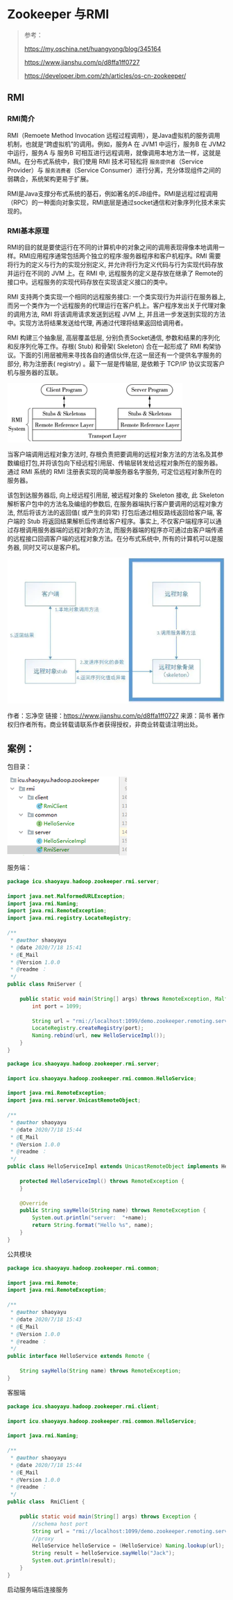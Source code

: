 # Zookeeper 与RMI

> 参考：
>
> https://my.oschina.net/huangyong/blog/345164
>
> https://www.jianshu.com/p/d8ffa1ff0727
>
> https://developer.ibm.com/zh/articles/os-cn-zookeeper/

## RMI 

### RMI简介

RMI（Remoete Method Invocation 远程过程调用），是Java虚拟机的服务调用机制，也就是“跨虚拟机”的调用。例如，服务A 在 JVM1 中运行，服务B 在 JVM2 中运行，服务A 与 服务B 可相互进行远程调用，就像调用本地方法一样，这就是 RMI。在分布式系统中，我们使用 RMI 技术可轻松将 `服务提供者`（Service Provider）与 `服务消费者`（Service Consumer）进行分离，充分体现组件之间的弱耦合，系统架构更易于扩展。

RMI是Java支撑分布式系统的基石，例如著名的EJB组件。RMI是远程过程调用（RPC）的一种面向对象实现，RMI底层是通过socket通信和对象序列化技术来实现的。

### RMI基本原理

RMI的目的就是要使运行在不同的计算机中的对象之间的调用表现得像本地调用一样。RMI应用程序通常包括两个独立的程序:服务器程序和客户机程序。RMI 需要将行为的定义与行为的实现分别定义, 并允许将行为定义代码与行为实现代码存放并运行在不同的 JVM 上。在 RMI 中, 远程服务的定义是存放在继承了 Remote的接口中。远程服务的实现代码存放在实现该定义接口的类中。

RMI 支持两个类实现一个相同的远程服务接口: 一个类实现行为并运行在服务器上, 而另一个类作为一个远程服务的代理运行在客户机上。客户程序发出关于代理对象的调用方法, RMI 将该调用请求发送到远程 JVM 上, 并且进一步发送到实现的方法中。实现方法将结果发送给代理, 再通过代理将结果返回给调用者。

RMI 构建三个抽象层, 高层覆盖低层, 分别负责Socket通信, 参数和结果的序列化和反序列化等工作。存根( Stub) 和骨架( Skeleton) 合在一起形成了 RMI 构架协议。下面的引用层被用来寻找各自的通信伙伴,在这一层还有一个提供名字服务的部分, 称为注册表( registry) 。最下一层是传输层, 是依赖于 TCP/IP 协议实现客户机与服务器的互联。

![](images/2412598-5041414987f78f65.jpg)

当客户端调用远程对象方法时, 存根负责把要调用的远程对象方法的方法名及其参数编组打包,并将该包向下经远程引用层、传输层转发给远程对象所在的服务器。通过 RMI 系统的 RMI 注册表实现的简单服务器名字服务, 可定位远程对象所在的服务器。

该包到达服务器后, 向上经远程引用层, 被远程对象的 Skeleton 接收, 此 Skeleton 解析客户包中的方法名及编组的参数后, 在服务器端执行客户要调用的远程对象方法, 然后将该方法的返回值( 或产生的异常) 打包后通过相反路线返回给客户端, 客户端的 Stub 将返回结果解析后传递给客户程序。事实上, 不仅客户端程序可以通过存根调用服务器端的远程对象的方法, 而服务器端的程序亦可通过由客户端传递的远程接口回调客户端的远程对象方法。在分布式系统中, 所有的计算机可以是服务器, 同时又可以是客户机。

![](images/2412598-bc31212e6c65d729.jpg)

作者：忘净空
链接：https://www.jianshu.com/p/d8ffa1ff0727
来源：简书
著作权归作者所有。商业转载请联系作者获得授权，非商业转载请注明出处。



## 案例：

包目录：

![](images/QQ截图20200718155205.png)

服务端：

```java
package icu.shaoyayu.hadoop.zookeeper.rmi.server;

import java.net.MalformedURLException;
import java.rmi.Naming;
import java.rmi.RemoteException;
import java.rmi.registry.LocateRegistry;

/**
 * @author shaoyayu
 * @date 2020/7/18 15:41
 * @E_Mail
 * @Version 1.0.0
 * @readme ：
 */
public class RmiServer {

    public static void main(String[] args) throws RemoteException, MalformedURLException {
        int port = 1099;

        String url = "rmi://localhost:1099/demo.zookeeper.remoting.server.HelloServiceImpl";
        LocateRegistry.createRegistry(port);
        Naming.rebind(url, new HelloServiceImpl());
    }
}
```

```java
package icu.shaoyayu.hadoop.zookeeper.rmi.server;

import icu.shaoyayu.hadoop.zookeeper.rmi.common.HelloService;

import java.rmi.RemoteException;
import java.rmi.server.UnicastRemoteObject;

/**
 * @author shaoyayu
 * @date 2020/7/18 15:44
 * @E_Mail
 * @Version 1.0.0
 * @readme ：
 */
public class HelloServiceImpl extends UnicastRemoteObject implements HelloService {

    protected HelloServiceImpl() throws RemoteException {
    }

    @Override
    public String sayHello(String name) throws RemoteException {
        System.out.println("server:  "+name);
        return String.format("Hello %s", name);
    }
}
```

公共模块

```java
package icu.shaoyayu.hadoop.zookeeper.rmi.common;

import java.rmi.Remote;
import java.rmi.RemoteException;

/**
 * @author shaoyayu
 * @date 2020/7/18 15:43
 * @E_Mail
 * @Version 1.0.0
 * @readme ：
 */
public interface HelloService extends Remote {

    String sayHello(String name) throws RemoteException;
}
```

客服端

```java
package icu.shaoyayu.hadoop.zookeeper.rmi.client;

import icu.shaoyayu.hadoop.zookeeper.rmi.common.HelloService;

import java.rmi.Naming;

/**
 * @author shaoyayu
 * @date 2020/7/18 15:44
 * @E_Mail
 * @Version 1.0.0
 * @readme ：
 */
public class  RmiClient {

    public static void main(String[] args) throws Exception {
        //schema host port
        String url = "rmi://localhost:1099/demo.zookeeper.remoting.server.HelloServiceImpl";
        //proxy
        HelloService helloService = (HelloService) Naming.lookup(url);
        String result = helloService.sayHello("Jack");
        System.out.println(result);
    }
}
```

启动服务端后连接服务
